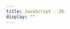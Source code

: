 ```yaml
---
title: JavaScript - ZK
display: ""
---
```


<SubNav/>

<ClientOnly>
  <Plum/>
</ClientOnly>

<ListPosts type="JavaScript"/>
